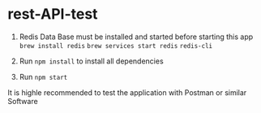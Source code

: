 # rest-API-test

1) Redis Data Base must be installed and started before starting this app
    `brew install redis`
    `brew services start redis`
    `redis-cli`

2) Run `npm install` to install all dependencies
3) Run `npm start`

It is highle recommended to test the application with Postman or similar Software